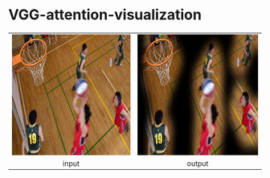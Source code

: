 # VGG-attention-visualization

<table>
   <tr>
    <td><img src="video/input.gif" width=416 height=240></td>
    <td><img src="video/output.gif" width=416 height=240></td>
   </tr>
   <tr>
    <td align="center">input</td>
    <td align="center">output</td>
   </tr>
 </table>
